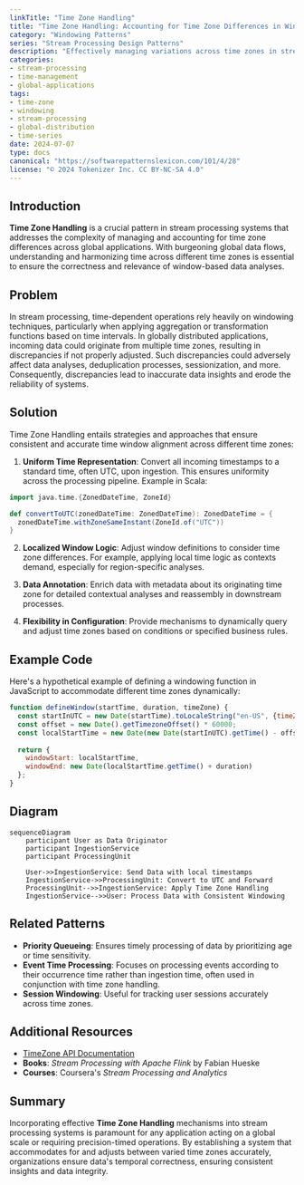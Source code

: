 ```yaml
---
linkTitle: "Time Zone Handling"
title: "Time Zone Handling: Accounting for Time Zone Differences in Window Calculations"
category: "Windowing Patterns"
series: "Stream Processing Design Patterns"
description: "Effectively managing variations across time zones in stream processing for accurate and relevant window calculations, crucial for globally distributed applications."
categories:
- stream-processing
- time-management
- global-applications
tags:
- time-zone
- windowing
- stream-processing
- global-distribution
- time-series
date: 2024-07-07
type: docs
canonical: "https://softwarepatternslexicon.com/101/4/28"
license: "© 2024 Tokenizer Inc. CC BY-NC-SA 4.0"
---
```



## Introduction

**Time Zone Handling** is a crucial pattern in stream processing systems that addresses the complexity of managing and accounting for time zone differences across global applications. With burgeoning global data flows, understanding and harmonizing time across different time zones is essential to ensure the correctness and relevance of window-based data analyses.

## Problem 

In stream processing, time-dependent operations rely heavily on windowing techniques, particularly when applying aggregation or transformation functions based on time intervals. In globally distributed applications, incoming data could originate from multiple time zones, resulting in discrepancies if not properly adjusted. Such discrepancies could adversely affect data analyses, deduplication processes, sessionization, and more. Consequently, discrepancies lead to inaccurate data insights and erode the reliability of systems.

## Solution

Time Zone Handling entails strategies and approaches that ensure consistent and accurate time window alignment across different time zones:

1. **Uniform Time Representation**: Convert all incoming timestamps to a standard time, often UTC, upon ingestion. This ensures uniformity across the processing pipeline. Example in Scala:

```scala
import java.time.{ZonedDateTime, ZoneId}

def convertToUTC(zonedDateTime: ZonedDateTime): ZonedDateTime = {
  zonedDateTime.withZoneSameInstant(ZoneId.of("UTC"))
}
```

2. **Localized Window Logic**: Adjust window definitions to consider time zone differences. For example, applying local time logic as contexts demand, especially for region-specific analyses.

3. **Data Annotation**: Enrich data with metadata about its originating time zone for detailed contextual analyses and reassembly in downstream processes.

4. **Flexibility in Configuration**: Provide mechanisms to dynamically query and adjust time zones based on conditions or specified business rules.

## Example Code

Here's a hypothetical example of defining a windowing function in JavaScript to accommodate different time zones dynamically:

```javascript
function defineWindow(startTime, duration, timeZone) {
  const startInUTC = new Date(startTime).toLocaleString("en-US", {timeZone: 'UTC'});
  const offset = new Date().getTimezoneOffset() * 60000;
  const localStartTime = new Date(new Date(startInUTC).getTime() - offset);
  
  return {
    windowStart: localStartTime,
    windowEnd: new Date(localStartTime.getTime() + duration)
  };
}
```

## Diagram

```mermaid
sequenceDiagram
    participant User as Data Originator
    participant IngestionService
    participant ProcessingUnit

    User->>IngestionService: Send Data with local timestamps
    IngestionService->>ProcessingUnit: Convert to UTC and Forward
    ProcessingUnit-->>IngestionService: Apply Time Zone Handling
    IngestionService-->>User: Process Data with Consistent Windowing
```

## Related Patterns

- **Priority Queueing**: Ensures timely processing of data by prioritizing age or time sensitivity.
- **Event Time Processing**: Focuses on processing events according to their occurrence time rather than ingestion time, often used in conjunction with time zone handling.
- **Session Windowing**: Useful for tracking user sessions accurately across time zones.

## Additional Resources

- [TimeZone API Documentation](https://developer.mozilla.org/en-US/docs/Web/JavaScript/Reference/Global_Objects/DateTimeFormat)
- **Books**: *Stream Processing with Apache Flink* by Fabian Hueske
- **Courses**: Coursera's *Stream Processing and Analytics*

## Summary

Incorporating effective **Time Zone Handling** mechanisms into stream processing systems is paramount for any application acting on a global scale or requiring precision-timed operations. By establishing a system that accommodates for and adjusts between varied time zones accurately, organizations ensure data's temporal correctness, ensuring consistent insights and data integrity.

